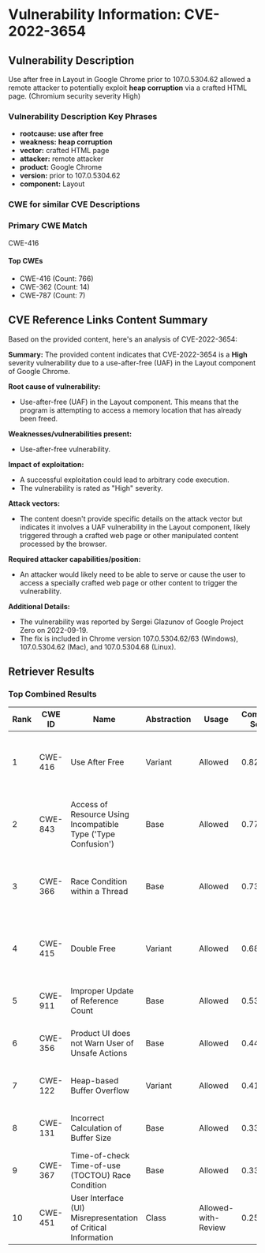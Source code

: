 # Vulnerability Information: CVE-2022-3654

## Vulnerability Description
Use after free in Layout in Google Chrome prior to 107.0.5304.62 allowed a remote attacker to potentially exploit **heap corruption** via a crafted HTML page. (Chromium security severity High)

### Vulnerability Description Key Phrases
- **rootcause:** **use after free**
- **weakness:** **heap corruption**
- **vector:** crafted HTML page
- **attacker:** remote attacker
- **product:** Google Chrome
- **version:** prior to 107.0.5304.62
- **component:** Layout

### CWE for similar CVE Descriptions
### Primary CWE Match
CWE-416

#### Top CWEs
- CWE-416 (Count: 766)
- CWE-362 (Count: 14)
- CWE-787 (Count: 7)

## CVE Reference Links Content Summary
Based on the provided content, here's an analysis of CVE-2022-3654:

**Summary:**
The provided content indicates that CVE-2022-3654 is a **High** severity vulnerability due to a use-after-free (UAF) in the Layout component of Google Chrome.

**Root cause of vulnerability:**
- Use-after-free (UAF) in the Layout component. This means that the program is attempting to access a memory location that has already been freed.

**Weaknesses/vulnerabilities present:**
- Use-after-free vulnerability.

**Impact of exploitation:**
- A successful exploitation could lead to arbitrary code execution.
- The vulnerability is rated as "High" severity.

**Attack vectors:**
- The content doesn't provide specific details on the attack vector but indicates it involves a UAF vulnerability in the Layout component, likely triggered through a crafted web page or other manipulated content processed by the browser.

**Required attacker capabilities/position:**
- An attacker would likely need to be able to serve or cause the user to access a specially crafted web page or other content to trigger the vulnerability.

**Additional Details:**
- The vulnerability was reported by Sergei Glazunov of Google Project Zero on 2022-09-19.
- The fix is included in Chrome version 107.0.5304.62/63 (Windows), 107.0.5304.62 (Mac), and 107.0.5304.68 (Linux).

## Retriever Results

### Top Combined Results

| Rank | CWE ID | Name | Abstraction | Usage | Combined Score | Retrievers | Individual Scores |
|------|--------|------|-------------|-------|---------------|------------|-------------------|
| 1 | CWE-416 | Use After Free | Variant | Allowed | 0.8291 | dense, sparse, graph | dense: 0.660, sparse: 0.480, graph: 0.819 |
| 2 | CWE-843 | Access of Resource Using Incompatible Type ('Type Confusion') | Base | Allowed | 0.7788 | dense, sparse, graph | dense: 0.530, sparse: 0.468, graph: 0.687 |
| 3 | CWE-366 | Race Condition within a Thread | Base | Allowed | 0.7313 | dense, sparse, graph | dense: 0.605, sparse: 0.370, graph: 0.606 |
| 4 | CWE-415 | Double Free | Variant | Allowed | 0.6804 | dense, sparse, graph | dense: 0.558, sparse: 0.295, graph: 0.809 |
| 5 | CWE-911 | Improper Update of Reference Count | Base | Allowed | 0.5382 | sparse, graph | sparse: 0.316, graph: 1.000 |
| 6 | CWE-356 | Product UI does not Warn User of Unsafe Actions | Base | Allowed | 0.4464 | dense, sparse | dense: 0.552, sparse: 0.297 |
| 7 | CWE-122 | Heap-based Buffer Overflow | Variant | Allowed | 0.4196 | dense, sparse | dense: 0.538, sparse: 0.324 |
| 8 | CWE-131 | Incorrect Calculation of Buffer Size | Base | Allowed | 0.3322 | sparse, graph | sparse: 0.205, graph: 0.602 |
| 9 | CWE-367 | Time-of-check Time-of-use (TOCTOU) Race Condition | Base | Allowed | 0.3307 | dense, sparse | dense: 0.515, sparse: 0.128 |
| 10 | CWE-451 | User Interface (UI) Misrepresentation of Critical Information | Class | Allowed-with-Review | 0.2553 | dense, sparse | dense: 0.560, sparse: 0.270 |

